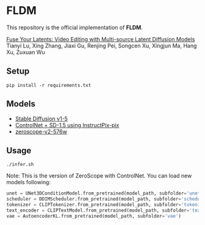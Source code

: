 # FLDM

This repository is the official implementation of **FLDM**.

[Fuse Your Latents: Video Editing with Multi-source Latent Diffusion Models](https://arxiv.org/abs/2310.16400)
Tianyi Lu, Xing Zhang, Jiaxi Gu, Renjing Pei, Songcen Xu, Xingjun Ma, Hang Xu, Zuxuan Wu


## Setup
```shell
pip install -r requirements.txt
```

## Models

* [Stable Diffusion v1-5](https://huggingface.co/runwayml/stable-diffusion-v1-5)
* [ControlNet + SD-1.5 using InstructPix-pix](https://huggingface.co/lllyasviel/control_v11e_sd15_ip2p)
* [zeroscope-v2-576w](https://huggingface.co/cerspense/zeroscope_v2_576w)

## Usage

```shell
./infer.sh
```

Note: This is the version of ZeroScope with ControlNet. You can load new models following:

```python
unet = UNet3DConditionModel.from_pretrained(model_path, subfolder='unet')
scheduler = DDIMScheduler.from_pretrained(model_path, subfolder='scheduler')
tokenizer = CLIPTokenizer.from_pretrained(model_path, subfolder='tokenizer')
text_encoder = CLIPTextModel.from_pretrained(model_path, subfolder='text_encoder')
vae = AutoencoderKL.from_pretrained(model_path, subfolder='vae')
```


